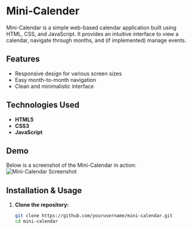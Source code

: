 # Mini-Calender

Mini-Calendar is a simple web-based calendar application built using HTML, CSS, and JavaScript. It provides an intuitive interface to view a calendar, navigate through months, and (if implemented) manage events.

## Features

- Responsive design for various screen sizes
- Easy month-to-month navigation
- Clean and minimalistic interface

## Technologies Used

- **HTML5**
- **CSS3**
- **JavaScript**

## Demo

Below is a screenshot of the Mini-Calendar in action:
![Mini-Calendar Screenshot](/Screenshot%2025-03-24%113535.png)


## Installation & Usage

1. **Clone the repository:**
   ```bash
   git clone https://github.com/yourusername/mini-calendar.git
   cd mini-calendar
